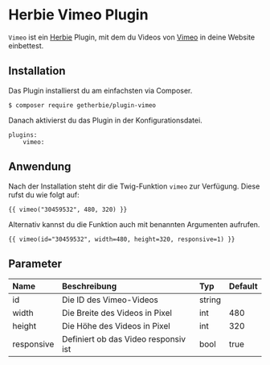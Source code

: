 Herbie Vimeo Plugin
===================

`Vimeo` ist ein [Herbie](http://github.com/getherbie/herbie) Plugin, mit dem du Videos von [Vimeo](https://vimeo.com) 
in deine Website einbettest.

Installation
------------

Das Plugin installierst du am einfachsten via Composer.

	$ composer require getherbie/plugin-vimeo

Danach aktivierst du das Plugin in der Konfigurationsdatei.

    plugins:
        vimeo:
        
        
Anwendung
---------

Nach der Installation steht dir die Twig-Funktion `vimeo` zur Verfügung. Diese rufst du wie folgt auf:

    {{ vimeo("30459532", 480, 320) }}

Alternativ kannst du die Funktion auch mit benannten Argumenten aufrufen.

    {{ vimeo(id="30459532", width=480, height=320, responsive=1) }}


Parameter
---------

Name        | Beschreibung                          | Typ       | Default
:---------- | :------------------------------------ | :-------- | :------
id          | Die ID des Vimeo-Videos               | string    |  
width       | Die Breite des Videos in Pixel        | int       | 480
height      | Die Höhe des Videos in Pixel          | int       | 320
responsive  | Definiert ob das Video responsiv ist  | bool      | true

